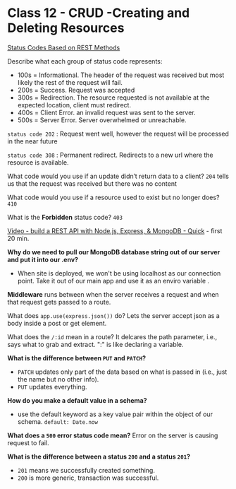 # Class 12 - CRUD -Creating and Deleting Resources

[Status Codes Based on REST Methods](https://www.moesif.com/blog/technical/api-design/Which-HTTP-Status-Code-To-Use-For-Every-CRUD-App/)

Describe what each group of status code represents:

- 100s = Informational. The header of the request was received but most likely the rest of the request will fail.
- 200s = Success. Request was accepted
- 300s = Redirection. The resource requested is not available at the expected location, client must redirect.
- 400s = Client Error. an invalid request was sent to the server.
- 500s = Server Error. Server overwhelmed or unreachable.

`status code 202` : Request went well, however the request will be processed in the near future

`status code 308` : Permanent redirect. Redirects to a new url where the resource is available.

What code would you use if an update didn’t return data to a client? `204` tells us that the request was received but there was no content

What code would you use if a resource used to exist but no longer does? `410`

What is the **Forbidden** status code? `403`

[Video - build a REST API with Node.js, Express, & MongoDB - Quick](https://www.youtube.com/channel/UCFbNIlppjAuEX4znoulh0Cw) - first 20 min.

**Why do we need to pull our MongoDB database string out of our server and put it into our .env?** 

- When site is deployed, we won't be using localhost as our connection point. Take it out of our main app and use it as an enviro variable .

**Middleware** runs between when the server receives a request and when that request gets passed to a route.

What does `app.use(express.json())` do? Lets the server accept json as a body inside a post or get element.

What does the `/:id` mean in a route? It delcares the path parameter, i.e., says what to grab and extract. ":" is like declaring a variable.

**What is the difference between `PUT` and `PATCH`?**

- `PATCH` updates only part of the data based on what is passed in (i.e., just the name but no other info).
- `PUT` updates everything.

**How do you make a default value in a schema?**

- use the default keyword as a key value pair within the object of our schema. `default: Date.now`

**What does a `500` error status code mean?** Error on the server is causing request to fail.

**What is the difference between a status `200` and a status `201`?**

- `201` means we successfully created something.
- `200` is more generic, transaction was successful.